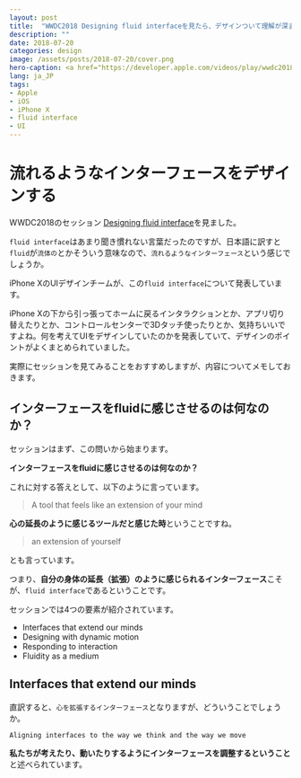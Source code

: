 ```yaml
---
layout: post
title:  "WWDC2018 Designing fluid interfaceを見たら、デザインついて理解が深まった"
description: ""
date: 2018-07-20
categories: design
image: /assets/posts/2018-07-20/cover.png
hero-caption: <a href="https://developer.apple.com/videos/play/wwdc2018/803/">Apple</a>よりスクリーンショット
lang: ja_JP
tags:
- Apple
- iOS
- iPhone X
- fluid interface
- UI
---
```


# 流れるようなインターフェースをデザインする

WWDC2018のセッション [Designing fluid interface](https://developer.apple.com/videos/play/wwdc2018/803/)を見ました。

`fluid interface`はあまり聞き慣れない言葉だったのですが、日本語に訳すと`fluid`が`流体の`とかそういう意味なので、`流れるようなインターフェース`という感じでしょうか。

iPhone XのUIデザインチームが、この`fluid interface`について発表しています。

iPhone Xの下から引っ張ってホームに戻るインタラクションとか、アプリ切り替えたりとか、コントロールセンターで3Dタッチ使ったりとか、気持ちいいですよね。何を考えてUIをデザインしていたのかを発表していて、デザインのポイントがよくまとめられていました。

実際にセッションを見てみることをおすすめしますが、内容についてメモしておきます。

## インターフェースをfluidに感じさせるのは何なのか？

セッションはまず、この問いから始まります。

**インターフェースをfluidに感じさせるのは何なのか？**

これに対する答えとして、以下のように言っています。

> A tool that feels like an extension of your mind

**心の延長のように感じるツールだと感じた時**ということですね。

> an extension of yourself

とも言っています。

つまり、**自分の身体の延長（拡張）のように感じられるインターフェース**こそが、`fluid interface`であるということです。

セッションでは4つの要素が紹介されています。

- Interfaces that extend our minds
- Designing with dynamic motion
- Responding to interaction
- Fluidity as a medium

## Interfaces that extend our minds

直訳すると、`心を拡張するインターフェース`となりますが、どういうことでしょうか。

`Aligning interfaces to the way we think and the way we move`

**私たちが考えたり、動いたりするようにインターフェースを調整するということ**と述べられています。

